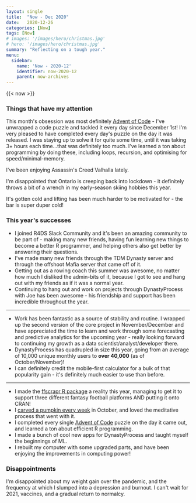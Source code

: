 ```yaml
---
layout: single
title:  "Now - Dec 2020"
date:   2020-12-26
categories: [Now]
tags: [Now]
# images: '/images/hero/christmas.jpg'
# hero: '/images/hero/christmas.jpg'
summary: "Reflecting on a tough year."
menu:
  sidebar:
    name: 'Now - 2020-12'
    identifier: now-2020-12
    parent: now-archives
---
```


{{< now >}}

### Things that have my attention

This month's obsession was most definitely [Advent of Code](https://adventofcode.com/2020) - I've unwrapped a code puzzle and tackled it every day since December 1st! I'm very pleased to have completed every day's puzzle on the day it was released. I was staying up to solve it for quite some time, until it was taking 3+ hours each time...that was definitely too much. I've learned a ton about programming by doing these, including loops, recursion, and optimising for speed/minimal-memory. 

I've been enjoying Assassin's Creed Valhalla lately. 

I'm disappointed that Ontario is creeping back into lockdown - it definitely throws a bit of a wrench in my early-season skiing hobbies this year. 

It's gotten cold and lifting has been much harder to be motivated for - the bar is super duper cold!

### This year's successes

- I joined R4DS Slack Community and it's been an amazing community to be part of - making many new friends, having fun learning new things to become a better R programmer, and helping others also get better by answering their questions. 
- I've made many new friends through the TDM Dynasty server and through the offshoot Mafia server that came off of it.
- Getting out as a rowing coach this summer was awesome, no matter how much I disliked the admin-bits of it, because I got to see and hang out with my friends as if it was a normal year. 
- Continuing to hang out and work on projects through DynastyProcess with Joe has been awesome - his friendship and support has been incredible throughout the year.

---

- Work has been fantastic as a source of stability and routine. I wrapped up the second version of the core project in November/December and have appreciated the time to learn and work through some forecasting and predictive analytics for the upcoming year - really looking forward to continuing my growth as a data scientist/analyst/developer there. 
- DynastyProcess has quadrupled in size this year, going from an average of 10,000 unique monthly users to **over 40,000** (as of October/November)!
- I can definitely credit the mobile-first calculator for a bulk of that popularity gain - it's definitely much easier to use than before. 

---

- I made the [ffscrapr R package](https://ffscrapr.dynastyprocess.com) a reality this year, managing to get it to support three different fantasy football platforms AND putting it onto CRAN!
- I [carved a pumpkin every week](https://tanho.ca/pumpkins) in October, and loved the meditative process that went with it.
- I completed every single [Advent of Code](https://adventofcode.com) puzzle on the day it came out, and learned a ton about efficient R programming. 
- I made a bunch of cool new apps for DynastyProcess and taught myself the beginnings of ML. 
- I rebuilt my computer with some upgraded parts, and have been enjoying the improvements in computing power!

### Disappointments

I'm disappointed about my weight gain over the pandemic, and the frequency at which I slumped into a depression and burnout. I can't wait for 2021, vaccines, and a gradual return to normalcy. 
